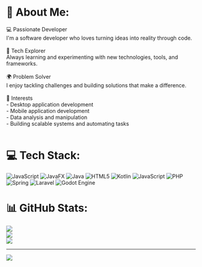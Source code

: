 # 💫 About Me:
💻 Passionate Developer<br>I'm a software developer who loves turning ideas into reality through code.<br><br>🚀 Tech Explorer<br>Always learning and experimenting with new technologies, tools, and frameworks.<br><br>🌍 Problem Solver<br>I enjoy tackling challenges and building solutions that make a difference.<br><br>🧠 Interests<br>- Desktop application development<br>- Mobile application development<br>- Data analysis and manipulation<br>- Building scalable systems and automating tasks<br><br>


# 💻 Tech Stack:
![JavaScript](https://img.shields.io/badge/javascript-%23323330.svg?style=for-the-badge&logo=javascript&logoColor=%23F7DF1E) ![JavaFX](https://img.shields.io/badge/javafx-%23FF0000.svg?style=for-the-badge&logo=javafx&logoColor=white) ![Java](https://img.shields.io/badge/java-%23ED8B00.svg?style=for-the-badge&logo=openjdk&logoColor=white) ![HTML5](https://img.shields.io/badge/html5-%23E34F26.svg?style=for-the-badge&logo=html5&logoColor=white) ![Kotlin](https://img.shields.io/badge/kotlin-%237F52FF.svg?style=for-the-badge&logo=kotlin&logoColor=white) ![JavaScript](https://img.shields.io/badge/javascript-%23323330.svg?style=for-the-badge&logo=javascript&logoColor=%23F7DF1E) ![PHP](https://img.shields.io/badge/php-%23777BB4.svg?style=for-the-badge&logo=php&logoColor=white) ![Spring](https://img.shields.io/badge/spring-%236DB33F.svg?style=for-the-badge&logo=spring&logoColor=white) ![Laravel](https://img.shields.io/badge/laravel-%23FF2D20.svg?style=for-the-badge&logo=laravel&logoColor=white) ![Godot Engine](https://img.shields.io/badge/GODOT-%23FFFFFF.svg?style=for-the-badge&logo=godot-engine)
# 📊 GitHub Stats:
![](https://github-readme-stats.vercel.app/api?username=omartoslop&theme=onedark&hide_border=true&include_all_commits=false&count_private=false)<br/>
![](https://github-readme-streak-stats.herokuapp.com/?user=omartoslop&theme=onedark&hide_border=true)<br/>
![](https://github-readme-stats.vercel.app/api/top-langs/?username=omartoslop&theme=onedark&hide_border=true&include_all_commits=false&count_private=false&layout=compact)

---
[![](https://visitcount.itsvg.in/api?id=omartoslop&icon=0&color=0)](https://visitcount.itsvg.in)

<!-- Proudly created with GPRM ( https://gprm.itsvg.in ) -->
